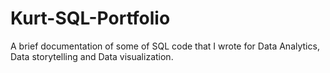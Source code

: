 # Kurt-SQL-Portfolio
A brief documentation of some of SQL code that I wrote for Data Analytics, Data storytelling and Data visualization.
